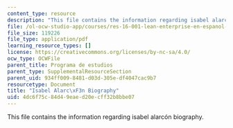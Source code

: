 ```yaml
---
content_type: resource
description: "This file contains the information regarding isabel alarc\xF3n biography."
file: /ol-ocw-studio-app/courses/res-16-001-lean-enterprise-en-espanol-january-iap-2012/4dc6f75c84d49eaed20ecff32b8bbe07_MITRES_16_001IAP12_Isabel.pdf
file_size: 119226
file_type: application/pdf
learning_resource_types: []
license: https://creativecommons.org/licenses/by-nc-sa/4.0/
ocw_type: OCWFile
parent_title: Programa de estudios
parent_type: SupplementalResourceSection
parent_uid: 934ff009-8481-d03d-305e-df4047cac9b7
resourcetype: Document
title: "Isabel Alarc\xF3n Biography"
uid: 4dc6f75c-84d4-9eae-d20e-cff32b8bbe07
---
```

This file contains the information regarding isabel alarcón biography.